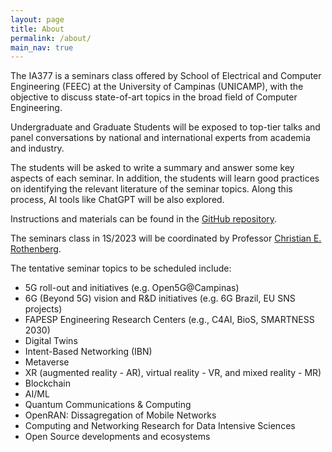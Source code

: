 ```yaml
---
layout: page
title: About
permalink: /about/
main_nav: true
---
```


<!--- [alt text]({{ site.baseurl }}/assets/profile-placeholder.gif "Profile Picture"){:.profile} --->



The IA377 is a seminars class offered by School of Electrical and Computer Engineering (FEEC) at the University of Campinas (UNICAMP), with the objective to discuss state-of-art topics in the broad field of Computer Engineering.

Undergraduate and Graduate Students will be exposed to top-tier talks and panel conversations by national and international experts from academia and industry.

The students will be asked to write a summary and answer some key aspects of each seminar. In addition, the students  will learn good practices on identifying the relevant literature of the seminar topics. Along this process, AI tools like ChatGPT will be also explored. 
 
Instructions and materials can be found in the [GitHub repository](https://github.com/ia377-feec-unicamp).
  
The seminars class in 1S/2023 will be coordinated by Professor [Christian E. Rothenberg][chris]. 

The tentative seminar topics to be scheduled include:

* 5G roll-out and initiatives (e.g. Open5G@Campinas)
* 6G (Beyond 5G) vision and R&D initiatives (e.g. 6G Brazil, EU SNS projects)
* FAPESP Engineering Research Centers (e.g., C4AI, BioS, SMARTNESS 2030)
* Digital Twins
* Intent-Based Networking (IBN)
* Metaverse
* XR (augmented reality - AR), virtual reality - VR, and mixed reality - MR)
* Blockchain 
* AI/ML 
* Quantum Communications & Computing
* OpenRAN: Dissagregation of Mobile Networks
* Computing and Networking Research for Data Intensive Sciences
* Open Source developments and ecosystems


[chris]: https://www.dca.fee.unicamp.br/~chesteve/

